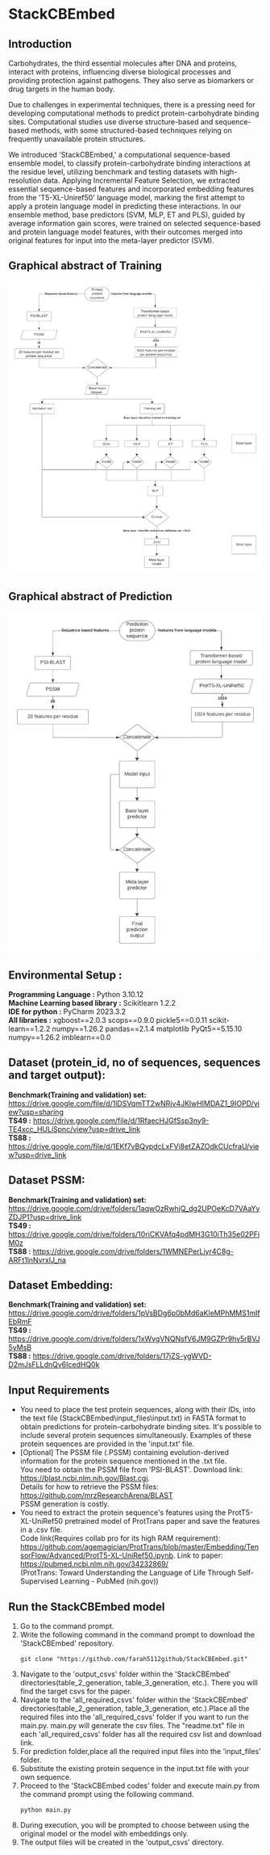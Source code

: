 # StackCBEmbed
## Introduction 

Carbohydrates, the third essential molecules after DNA and proteins, interact with proteins, influencing diverse biological processes and providing protection against pathogens. They also serve as biomarkers or drug targets in the human body.

Due to challenges in experimental techniques, there is a pressing need for developing computational methods to predict protein-carbohydrate binding sites. Computational studies use diverse structure-based and sequence-based methods, with some structured-based techniques relying on frequently unavailable protein structures.

We introduced 'StackCBEmbed,' a computational sequence-based ensemble model, to classify protein-carbohydrate binding interactions at the residue level, utilizing benchmark and testing datasets with high-resolution data. Applying Incremental Feature Selection, we extracted essential sequence-based features and incorporated embedding features from the 'T5-XL-Uniref50' language model, marking the first attempt to apply a protein language model in predicting these interactions. In our ensemble method, base predictors (SVM, MLP, ET and PLS), guided by average information gain scores, were trained on selected sequence-based and protein language model features, with their outcomes merged into original features for input into the meta-layer predictor (SVM).

## Graphical abstract of Training
![training](https://github.com/farah5112github/StackCBEmbed/blob/main/training.png)

## Graphical abstract of Prediction
![training](https://github.com/farah5112github/StackCBEmbed/blob/main/prediction.png)

## Environmental Setup :
**Programming Language :** Python 3.10.12 <br />
**Machine Learning based library :** Scikitlearn 1.2.2 <br />
**IDE for python :** PyCharm 2023.3.2 <br />
**All libraries :** xgboost==2.0.3
scops==0.9.0
pickle5==0.0.11
scikit-learn==1.2.2
numpy==1.26.2
pandas==2.1.4
matplotlib
PyQt5==5.15.10
numpy==1.26.2
imblearn==0.0

## Dataset (protein_id, no of sequences, sequences and target output):
**Benchmark(Training and validation) set:** https://drive.google.com/file/d/1lDSVqmTT2wNRjv4JKlwHIMDAZ1_9IOPD/view?usp=sharing <br />
**TS49 :** https://drive.google.com/file/d/1RfaecHJGfSsp3ny9-TE4xcc_HULiSpnc/view?usp=drive_link <br />
**TS88 :** https://drive.google.com/file/d/1EKf7vBQypdcLxFVi8etZAZOdkCUcfraU/view?usp=drive_link

## Dataset PSSM:
**Benchmark(Training and validation) set:** https://drive.google.com/drive/folders/1aqwOzRwhjQ_dg2UPOeKcD7VAaYyZDJP1?usp=drive_link <br />
**TS49 :** https://drive.google.com/drive/folders/10riCKVAfq4pdMH3G10iTh35e02PFiM0z <br />
**TS88 :** https://drive.google.com/drive/folders/1WMNEPerLjyr4C8g-ARFt1lnNvrxlJ_na

## Dataset Embedding:
**Benchmark(Training and validation) set:** https://drive.google.com/drive/folders/1pVsBDg6p0bMd6aKleMPhMMS1mIfEbRmF <br />
**TS49 :** https://drive.google.com/drive/folders/1xWvgVNQNsfV6JM9GZPr9hv5rBVJ5yMsB <br />
**TS88 :** https://drive.google.com/drive/folders/17jZS-ygWVD-D2mJsFLLdnQv6IcedHQ0k

## Input Requirements
- You need to place the test protein sequences, along with their IDs, into the text file (StackCBEmbed\input_files\input.txt) in FASTA format to obtain predictions for protein-carbohydrate 
  binding sites. It's possible to include several protein sequences simultaneously. Examples of these protein sequences are provided in the 'input.txt' file.
- [Optional] The PSSM file (.PSSM) containing evolution-derived information for the protein sequence mentioned in the .txt file. <br />
  You need to obtain the PSSM file from 'PSI-BLAST'. Download link: https://blast.ncbi.nlm.nih.gov/Blast.cgi. <br />
  Details for how to retrieve the PSSM files: https://github.com/mrzResearchArena/BLAST <br />
  PSSM generation is costly.
- You need to extract the protein sequence's features using the ProtT5-XL-UniRef50 pretrained model of ProtTrans paper and save the features in a .csv file. <br />
  Code link(Requires collab pro for its high RAM requirement): https://github.com/agemagician/ProtTrans/blob/master/Embedding/TensorFlow/Advanced/ProtT5-XL-UniRef50.ipynb.
  Link to paper: https://pubmed.ncbi.nlm.nih.gov/34232869/ <br />
  (ProtTrans: Toward Understanding the Language of Life Through Self-Supervised Learning - PubMed (nih.gov))


## Run the StackCBEmbed model
1. Go to the command prompt.
2. Write the following command in the command prompt to download the 'StackCBEmbed' repository.
   ```plaintext
   git clone "https://github.com/farah5112github/StackCBEmbed.git"
3. Navigate to the 'output_csvs' folder within the 'StackCBEmbed' directories(table_2_generation, table_3_generation, etc.). There you will find the target csvs for the paper.
4. Navigate to the 'all_required_csvs' folder within the 'StackCBEmbed' directories(table_2_generation, table_3_generation, etc.).Place all the required files into the 'all_required_csvs' folder if you want to run the main.py. main.py will generate the csv files. The "readme.txt" file in each 'all_required_csvs' folder has all the required csv list and download link.
5. For prediction folder,place all the required input files into the 'input_files' folder.
6. Substitute the existing protein sequence in the input.txt file with your own sequence. 
7. Proceed to the 'StackCBEmbed codes' folder and execute main.py from the command prompt using the following command. 
   ```plaintext
   python main.py
8. During execution, you will be prompted to choose between using the original model or the model with embeddings only.
9. The output files will be created in the 'output_csvs' directory.
